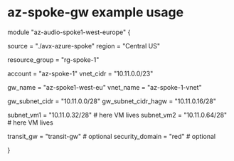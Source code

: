# az-spoke-gw example usage


module "az-audio-spoke1-west-europe" {

  source  = "./avx-azure-spoke"
  region                = "Central US"

  resource_group   = "rg-spoke-1"

  account               = "az-spoke-1"
  vnet_cidr             = "10.11.0.0/23"

  gw_name               = "az-spoke1-west-eu"
  vnet_name             = "az-spoke-1-vnet"


  gw_subnet_cidr           = "10.11.0.0/28"
  gw_subnet_cidr_hagw      = "10.11.0.16/28"

  subnet_vm1          = "10.11.0.32/28"   # here VM lives
  subnet_vm2          = "10.11.0.64/28"   # here VM lives

  transit_gw           = "transit-gw" # optional
  security_domain      = "red"        # optional 
  
}


